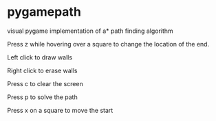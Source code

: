 # pygamepath
visual pygame implementation of a* path finding algorithm

Press z while hovering over a square to change the location of the end.

Left click to draw walls

Right click to erase walls

Press c to clear the screen

Press p to solve the path

Press x on a square to move the start



